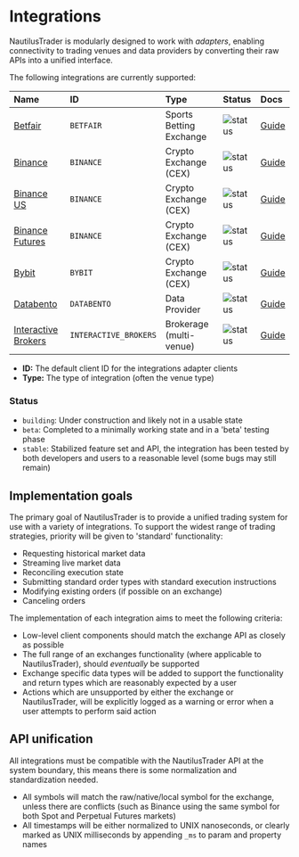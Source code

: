 # Integrations

NautilusTrader is modularly designed to work with _adapters_, enabling connectivity to trading venues 
and data providers by converting their raw APIs into a unified interface.

The following integrations are currently supported:

| Name                                                      | ID                    | Type                    | Status                                                  | Docs                                                                |
| :-------------------------------------------------------- | :-------------------- | :---------------------- | :------------------------------------------------------ | :------------------------------------------------------------------ |
| [Betfair](https://betfair.com)                            | `BETFAIR`             | Sports Betting Exchange | ![status](https://img.shields.io/badge/stable-green)    | [Guide](betfair.md)   |
| [Binance](https://binance.com)                            | `BINANCE`             | Crypto Exchange (CEX)   | ![status](https://img.shields.io/badge/stable-green)    | [Guide](binance.md)   |
| [Binance US](https://binance.us)                          | `BINANCE`             | Crypto Exchange (CEX)   | ![status](https://img.shields.io/badge/stable-green)    | [Guide](binance.md)   |
| [Binance Futures](https://www.binance.com/en/futures)     | `BINANCE`             | Crypto Exchange (CEX)   | ![status](https://img.shields.io/badge/stable-green)    | [Guide](binance.md)   |
| [Bybit](https://www.bybit.com)                            | `BYBIT`               | Crypto Exchange (CEX)   | ![status](https://img.shields.io/badge/beta-yellow)     | [Guide](bybit.md)     |
| [Databento](https://databento.com)                        | `DATABENTO`           | Data Provider           | ![status](https://img.shields.io/badge/beta-yellow)     | [Guide](databento.md) |
| [Interactive Brokers](https://www.interactivebrokers.com) | `INTERACTIVE_BROKERS` | Brokerage (multi-venue) | ![status](https://img.shields.io/badge/stable-green)    | [Guide](ib.md)        |

- **ID:** The default client ID for the integrations adapter clients
- **Type:** The type of integration (often the venue type)

### Status

- `building`: Under construction and likely not in a usable state
- `beta`: Completed to a minimally working state and in a 'beta' testing phase
- `stable`: Stabilized feature set and API, the integration has been tested by both developers and users to a reasonable level (some bugs may still remain)

## Implementation goals

The primary goal of NautilusTrader is to provide a unified trading system for 
use with a variety of integrations. To support the widest range of trading 
strategies, priority will be given to 'standard' functionality:

- Requesting historical market data
- Streaming live market data
- Reconciling execution state
- Submitting standard order types with standard execution instructions
- Modifying existing orders (if possible on an exchange)
- Canceling orders

The implementation of each integration aims to meet the following criteria:

- Low-level client components should match the exchange API as closely as possible
- The full range of an exchanges functionality (where applicable to NautilusTrader), should _eventually_ be supported
- Exchange specific data types will be added to support the functionality and return
  types which are reasonably expected by a user
- Actions which are unsupported by either the exchange or NautilusTrader, will be explicitly logged as
a warning or error when a user attempts to perform said action

## API unification

All integrations must be compatible with the NautilusTrader API at the system boundary,
this means there is some normalization and standardization needed.

- All symbols will match the raw/native/local symbol for the exchange, unless there are conflicts (such as Binance using the same symbol for both Spot and Perpetual Futures markets)
- All timestamps will be either normalized to UNIX nanoseconds, or clearly marked as UNIX milliseconds by appending `_ms` to param and property names

